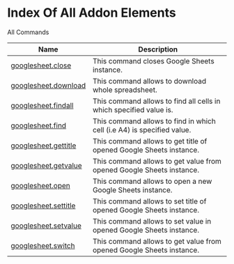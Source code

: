# Index Of All Addon Elements


 All Commands

| Name | Description |
| ---- | ----------- |
| [googlesheet.close](https://github.com/G1ANT-Robot/G1ANT.Addon/blob/master/G1ANT.Addon.GoogleDocs/Commands/GoogleSheetCloseCommand.md) | This command closes Google Sheets instance. |
| [googlesheet.download](https://github.com/G1ANT-Robot/G1ANT.Addon/blob/master/G1ANT.Addon.GoogleDocs/Commands/GoogleSheetDownloadCommand.md) | This command allows to download whole spreadsheet. |
| [googlesheet.findall](https://github.com/G1ANT-Robot/G1ANT.Addon/blob/master/G1ANT.Addon.GoogleDocs/Commands/GoogleSheetFindAllCommand.md) | This command allows to find all cells in which specified value is. |
| [googlesheet.find](https://github.com/G1ANT-Robot/G1ANT.Addon/blob/master/G1ANT.Addon.GoogleDocs/Commands/GoogleSheetFindCommand.md) | This command allows to find in which cell (i.e A4) is specified value. |
| [googlesheet.gettitle](https://github.com/G1ANT-Robot/G1ANT.Addon/blob/master/G1ANT.Addon.GoogleDocs/Commands/GoogleSheetGetTitleCommand.md) | This command allows to get title of opened Google Sheets instance. |
| [googlesheet.getvalue](https://github.com/G1ANT-Robot/G1ANT.Addon/blob/master/G1ANT.Addon.GoogleDocs/Commands/GoogleSheetGetValueCommand.md) | This command allows to get value from opened Google Sheets instance. |
| [googlesheet.open](https://github.com/G1ANT-Robot/G1ANT.Addon/blob/master/G1ANT.Addon.GoogleDocs/Commands/GoogleSheetOpenCommand.md) | This command allows to open a new Google Sheets instance. |
| [googlesheet.settitle](https://github.com/G1ANT-Robot/G1ANT.Addon/blob/master/G1ANT.Addon.GoogleDocs/Commands/GoogleSheetSetTitleCommand.md) | This command allows to set title of opened Google Sheets instance. |
| [googlesheet.setvalue](https://github.com/G1ANT-Robot/G1ANT.Addon/blob/master/G1ANT.Addon.GoogleDocs/Commands/GoogleSheetSetValueCommand.md) | This command allows to set value in opened Google Sheets instance. |
| [googlesheet.switch](https://github.com/G1ANT-Robot/G1ANT.Addon/blob/master/G1ANT.Addon.GoogleDocs/Commands/GoogleSheetSwitchCommand.md) | This command allows to get value from opened Google Sheets instance. |

